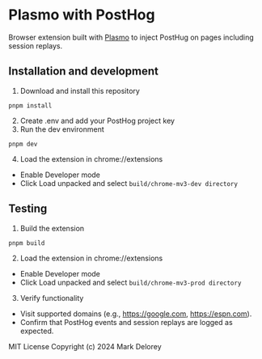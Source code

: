 # Plasmo with PostHog
Browser extension built with [Plasmo](https://docs.plasmo.com/) to inject PostHug on pages including session replays.

## Installation and development

1. Download and install this repository
```
pnpm install
```
2. Create .env and add your PostHog project key
3. Run the dev environment
```
pnpm dev
``` 
4. Load the extension in chrome://extensions
* Enable Developer mode
* Click Load unpacked and select `build/chrome-mv3-dev directory`


## Testing

1. Build the extension
```
pnpm build
```
2. Load the extension in chrome://extensions
* Enable Developer mode
* Click Load unpacked and select `build/chrome-mv3-prod directory`
3. Verify functionality
* Visit supported domains (e.g., https://google.com, https://espn.com).
* Confirm that PostHog events and session replays are logged as expected.

MIT License
Copyright (c) 2024 Mark Delorey